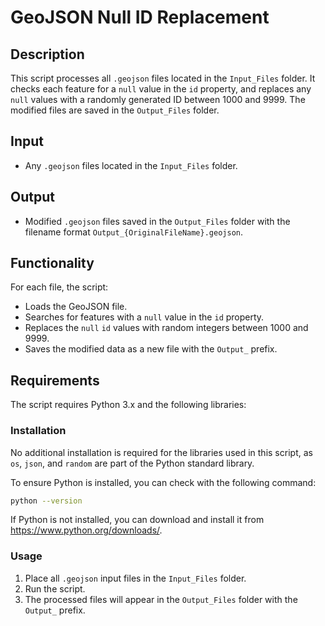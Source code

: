 # GeoJSON Null ID Replacement

## Description
This script processes all `.geojson` files located in the `Input_Files` folder. It checks each feature for a `null` value in the `id` property, and replaces any `null` values with a randomly generated ID between 1000 and 9999. The modified files are saved in the `Output_Files` folder.

## Input
- Any `.geojson` files located in the `Input_Files` folder.

## Output
- Modified `.geojson` files saved in the `Output_Files` folder with the filename format `Output_{OriginalFileName}.geojson`.

## Functionality
For each file, the script:
- Loads the GeoJSON file.
- Searches for features with a `null` value in the `id` property.
- Replaces the `null` `id` values with random integers between 1000 and 9999.
- Saves the modified data as a new file with the `Output_` prefix.

## Requirements
The script requires Python 3.x and the following libraries:

### Installation

No additional installation is required for the libraries used in this script, as `os`, `json`, and `random` are part of the Python standard library.

To ensure Python is installed, you can check with the following command:

```bash
python --version
```
If Python is not installed, you can download and install it from https://www.python.org/downloads/.

### Usage
1. Place all `.geojson` input files in the `Input_Files` folder.
2. Run the script.
3. The processed files will appear in the `Output_Files` folder with the `Output_` prefix.
